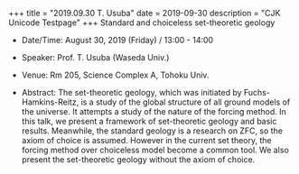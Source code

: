 +++
title = "2019.09.30 T. Usuba"
date = 2019-09-30
description = "CJK Unicode Testpage"
+++
Standard and choiceless set-theoretic geology

<!--more-->

- Date/Time: August 30, 2019 (Friday) / 13:00 - 14:00

- Speaker: Prof.  T. Usuba (Waseda Univ.)

- Venue: Rm 205, Science Complex A, Tohoku Univ.

- Abstract:  The set-theoretic geology, which was initiated by Fuchs-Hamkins-Reitz,
is a study of the global structure of all ground models of the universe.
It attempts a study of the nature of the forcing method.
In this talk, we present a framework of set-theoretic geology and basic results.
Meanwhile, the standard geology is a research on ZFC, so the axiom of choice is assumed.
However in the current set theory, the forcing method over choiceless model become a common tool.
We also present the set-theoretic geology without the axiom of choice.
